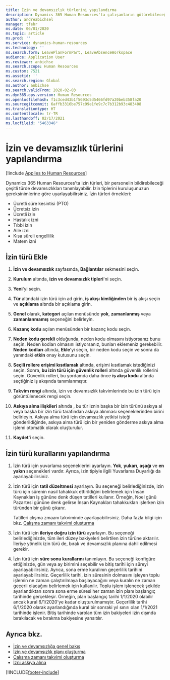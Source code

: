 ```yaml
---
title: İzin ve devamsızlık türlerini yapılandırma
description: Dynamics 365 Human Resources'ta çalışanların götürebileceği izin tiplerini ayarlayın.
author: andreabichsel
manager: tfehr
ms.date: 06/01/2020
ms.topic: article
ms.prod: ''
ms.service: dynamics-human-resources
ms.technology: ''
ms.search.form: LeavePlanFormPart, LeaveAbsenceWorkspace
audience: Application User
ms.reviewer: anbichse
ms.search.scope: Human Resources
ms.custom: 7521
ms.assetid: ''
ms.search.region: Global
ms.author: anbichse
ms.search.validFrom: 2020-02-03
ms.dyn365.ops.version: Human Resources
ms.openlocfilehash: f1c3ced43b1f5693c5d5466fd97a20beb358fa20
ms.sourcegitcommit: 6affb3316be757c99e1fe9c7c7b312b93c483408
ms.translationtype: HT
ms.contentlocale: tr-TR
ms.lasthandoff: 02/17/2021
ms.locfileid: "5463346"
---
```

# <a name="configure-leave-and-absence-types"></a>İzin ve devamsızlık türlerini yapılandırma

[!include [Applies to Human Resources](../includes/applies-to-hr.md)]

Dynamics 365 Human Resources'ta izin türleri, bir personelin bildirebileceği çeşitli türde devamsızlıkları tanımlayabilir. İzin tiplerini kuruluşunuzun gereksinimlerine göre uyarlayabilirsiniz. İzin türleri örnekleri:

- Ücretli süre kesintisi (PTO)
- Ücretsiz izin
- Ücretli izin
- Hastalık izni
- Tıbbi izin
- Aile izni
- Kısa süreli engellilik
- Matem izni

## <a name="add-a-leave-type"></a>İzin türü Ekle

1. **İzin ve devamsızlık** sayfasında, **Bağlantılar** sekmesini seçin.

2. **Kurulum** altında, **izin ve devamsızlık tipleri**'ni seçin.

3. **Yeni**'yi seçin.

4. **Tür** altındaki izin türü için ad girin, **iş akışı kimliğinden** bir iş akışı seçin ve **açıklama** altında bir açıklama girin.

5. **Genel** olarak, **kategori** açılan menüsünde **yok**, **zamanlanmış** veya **zamanlanmamış** seçeneğini belirleyin.

6. **Kazanç kodu** açılan menüsünden bir kazanç kodu seçin.

7. **Neden kodu gerekli** olduğunda, neden kodu olmasını istiyorsanız bunu seçin. Neden kodları olmasını istiyorsanız, bunları eklemeniz gerekebilir. **Neden kodları** altında, **Ekle**'yi seçin, bir neden kodu seçin ve sonra da yanındaki **etkin** onay kutusunu seçin.

8. **Seçili rollere erişimi kısıtlamak** altında, erişimi kısıtlamak istediğinizi seçin. Sonra, **bu izin türü için güvenlik rolleri** altında güvenlik rollerini seçin. Güvenlik rolleri, bu yordamda daha önce **iş akışı kodu** altında seçtiğiniz iş akışında tanımlanmıştır.

9. **Takvim rengi** altında, izin ve devamsızlık takvimlerinde bu izin türü için görüntülenecek rengi seçin. 

10. **Askıya alma ilişkileri** altında , bu tür iznin başka bir izin türünü askıya al veya başka bir izin türü tarafından askıya alınması seçeneklerinden birini belirleyin. Askıya alma türü için devamsızlık yetkisi isteği gönderildiğinde, askıya alma türü için bir yeniden gönderme askıya alma işlemi otomatik olarak oluşturulur. 

10. **Kaydet**'i seçin.

## <a name="configure-leave-type-rules"></a>İzin türü kurallarını yapılandırma

1. İzin türü için yuvarlama seçeneklerini ayarlayın. **Yok**, **yukarı**, **aşağı** ve **en yakın** seçenekleri vardır. Ayrıca, izin tipiyle ilgili Yuvarlama Duyarlığı da ayarlayabilirsiniz.

2. İzin türü için **tatil düzeltmesi** ayarlayın. Bu seçeneği belirlediğinizde, izin türü için sürenin nasıl tahakkuk ettirildiğini belirlemek için İnsan Kaynakları iş gününe denk düşen tatilleri kullanır. Örneğin, Noel günü Pazartesi gününe denk gelirse İnsan Kaynakları tahakkukları işlerken izin türünden bir günü çıkarır.

   Tatilleri çlışma zmaanı takviminde ayarlayabilirsiniz. Daha fazla bilgi için bkz. [Çalışma zamanı takvimi oluşturma](hr-leave-and-absence-working-time-calendar.md)
   
 3. İzin türü için **ileriye doğru izin türü** ayarlayın. Bu seçeneği belirlediğinizde, tüm ileri düzey bakiyeleri belirtilen izin türüne aktarılır. İleriye yönelik izin türü de, bırak ve devamsızlık planına dahil edilmesi gerekir. 
 
 4. İzin türü için **süre sonu kurallarını** tanımlayın. Bu seçeneği konfigüre ettiğinizde, gün veya ay birimini seçebilir ve bitiş tarihi için süreyi ayarlayabilirsiniz. Ayrıca, sona erme kuralının geçerlilik tarihini ayarlayabilirsiniz. Geçerlilik tarihi, izin süresinin dolmasını işleyen toplu işlemin ne zaman çalıştırılmaya başlayacağını veya kuralın ne zaman geçerli olacağını belirlemek için kullanılır. Toplu işlem işlenecek şekilde ayarlandıktan sonra sona erme süresi her zaman izin planı başlangıç tarihinde gerçekleşir. Örneğin, plan başlangıç tarihi 1/1/2020 olabilir ancak kural 6/1/2020'ye kadar oluşturulmamıştır. Geçerlilik tarihi 6/1/2020 olarak ayarlandığında kural bir sonraki yıl sınırı olan 1/1/2021 tarihinde işlenir. Bitiş tarihinde varolan tüm izin bakiyeleri izin dışında bırakılacak ve bırakma bakiyesine yansıtılır. 
 
## <a name="see-also"></a>Ayrıca bkz.

- [İzin ve devamsızlığa genel bakış](hr-leave-and-absence-overview.md)
- [İzin ve devamsızlık planı oluşturma](hr-leave-and-absence-plans.md)
- [Çalışma zamanı takvimi oluşturma](hr-leave-and-absence-working-time-calendar.md)
- [İzni askıya alma](hr-leave-and-absence-suspend-leave.md)



[!INCLUDE[footer-include](../includes/footer-banner.md)]
